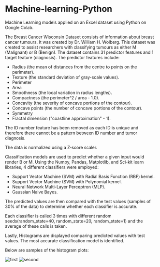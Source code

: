 # Machine-learning-Python
Machine Learning models applied on an Excel dataset using Python on Google Colab.

The Breast Cancer Wisconsin Dataset consists of information about breast cancer tumours. It was created by Dr. William H. Wolberg. This dataset was created to assist researchers with classifying tumours as either M (Malignant) or B (Benign).
The dataset contains 31 predictor features and 1 target feature (diagnosis). The predictor features include:
- Radius (the mean of distances from the centre to points on the perimeter).
- Texture (the standard deviation of gray-scale values).
- Perimeter
- Area
- Smoothness (the local variation in radius lengths).
- Compactness (the perimeter^2 / area - 1.0).
- Concavity (the severity of concave portions of the contour).
- Concave points (the number of concave portions of the contour).
- Symmetry
- Fractal dimension ("coastline approximation" - 1).

The ID number feature has been removed as each ID is unique and therefore there cannot be a pattern between ID number and tumor diagnosis.

The data is normalized using a Z-score scaler.

Classification models are used to predict whether a given input would render B or M. Using the Numpy, Pandas, Matplotlib, and Sci-kit learn libraries, 4 different classifiers were employed:

- Support Vector Machine (SVM) with Radial Basis Function (RBF) kernel.
- Support Vector Machine (SVM) with Polynomial kernel.
- Neural Network Multi-Layer Perceptron (MLP).
- Gaussian Naive Bayes.

The predicted values are then compared with the test values (samples of 30% of the data) to determine whether each classifier is accurate.

Each classifier is called 3 times with different random seeds(random_state=40, random_state=20, random_state=1) and the average of these calls is taken.

Lastly, Histograms are displayed comparing predicted values with test values. The most accurate classification model is identified.

Below are samples of the histogram plots:

![first](https://github.com/chibbk/Machine-learning-Python/assets/158145884/5275651f-633a-4797-87e4-682220f27d2b)
![second](https://github.com/chibbk/Machine-learning-Python/assets/158145884/edf32eac-91a1-4453-9bff-97108dddab27)
